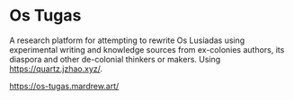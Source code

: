 # Os Tugas

A research platform for attempting to rewrite Os Lusíadas using experimental writing and knowledge sources from ex-colonies authors, its diaspora and other de-colonial thinkers or makers. Using https://quartz.jzhao.xyz/.

https://os-tugas.mardrew.art/
